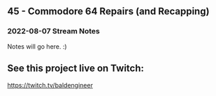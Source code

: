 ## 45 - Commodore 64 Repairs (and Recapping)

### 2022-08-07 Stream Notes
Notes will go here. :)


## See this project live on Twitch:
https://twitch.tv/baldengineer